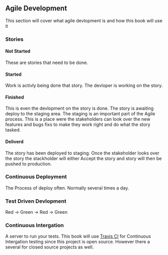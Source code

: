 ## Agile Development
This section will cover what agile devlopment is and how this book will use it

### Stories

#### Not Started
These are stories that need to be done.

#### Started
Work is activly being done that story. The devloper is working on the story.

#### Finished
This is even the devlopment on the story is done. The story is awaiting deploy to the staging area. The staging is an important part of the Agile process. This is a place were the stakeholders can look over the new features and bugs fixs to make they work right and do what the story tasked.

#### Deliverd
The story has been deployed to staging. Once the stakeholder looks over the story the stackholder will either Accept the story and story will then be pushed to production.

### Continuous Deployment
The Process of deploy often. Normally several times a day.

### Test Driven Devlopment
Red -> Green -> Red -> Green

### Continuous Intergation
A server to run your tests. This book will use [Travis CI](https://travis-ci.org) for Continuous Intergation testing since this project is open source. However there a several for closed source projects as well.
